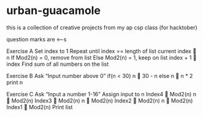# urban-guacamole
this is a collection of creative projects from my ap csp class (for hacktober)

question marks are <--s

Exercise A
Set index to 1
Repeat until index == length of list
current index  n
If Mod2(n) = 0, remove from list
Else Mod2(n) = 1, keep on list
index + 1  index
Find sum of all numbers on the list

Exercise B
Ask “Input number above 0”
if(n < 30) n  30 - n
else n  n * 2
print n

Exercise C
Ask “Input a number 1-16”
Assign input to n
Index4  Mod2(n)
n  Mod2(n)
Index3  Mod2(n)
n  Mod2(n)
Index2  Mod2(n)
n  Mod2(n)
Index1  Mod2(n)
Print list 
